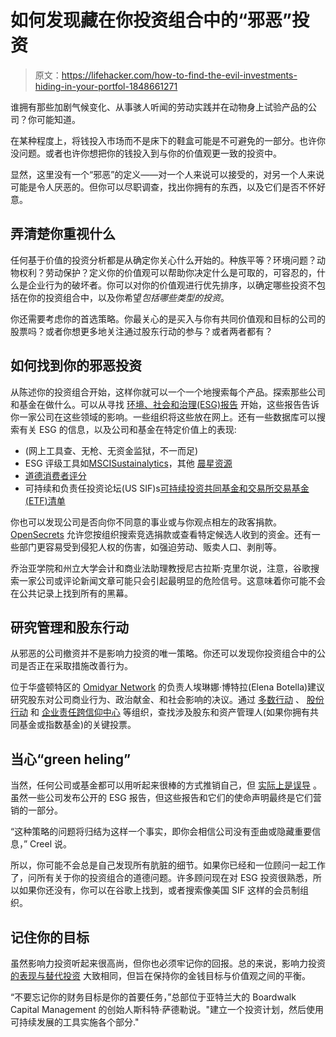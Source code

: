 # 如何发现藏在你投资组合中的“邪恶”投资

> 原文：<https://lifehacker.com/how-to-find-the-evil-investments-hiding-in-your-portfol-1848661271>

谁拥有那些加剧气候变化、从事骇人听闻的劳动实践并在动物身上试验产品的公司？你可能知道。



在某种程度上，将钱投入市场而不是床下的鞋盒可能是不可避免的一部分。也许你没问题。或者也许你想把你的钱投入到与你的价值观更一致的投资中。

显然，这里没有一个“邪恶”的定义——对一个人来说可以接受的，对另一个人来说可能是令人厌恶的。但你可以尽职调查，找出你拥有的东西，以及它们是否不怀好意。

## 弄清楚你重视什么

任何基于价值的投资分析都是从确定你关心什么开始的。种族平等？环境问题？动物权利？劳动保护？定义你的价值观可以帮助你决定什么是可取的，可容忍的，什么是企业行为的破坏者。你可以对你的价值观进行优先排序，以确定哪些投资不包括在你的投资组合中，以及你希望*包括哪些类型的投资*。

你还需要考虑你的首选策略。你最关心的是买入与你有共同价值观和目标的公司的股票吗？或者你想更多地关注通过股东行动的参与？或者两者都有？

## 如何找到你的邪恶投资

从陈述你的投资组合开始，这样你就可以一个一个地搜索每个产品。探索那些公司和基金在做什么。可以从寻找 [环境、社会和治理(ESG)报告](https://www.pwc.com/sk/en/environmental-social-and-corporate-governance-esg/esg-reporting.html) 开始，这些报告告诉你一家公司在这些领域的影响。一些组织将这些放在网上。还有一些数据库可以搜索有关 ESG 的信息，以及公司和基金在特定价值上的表现:

*   (网上工具查、无枪、无资金监狱，不一而足)
*   ESG 评级工具如[MSCI](https://www.msci.com/our-solutions/esg-investing/esg-ratings)[Sustainalytics](https://www.sustainalytics.com/esg-ratings)，其他 [晨星资源](https://www.morningstar.com/topics/sustainable-investing)
*   [道德消费者评分](https://www.ethicalconsumer.org/about-us/our-ethical-ratings)
*   可持续和负责任投资论坛(US SIF)s[可持续投资共同基金和交易所交易基金(ETF)清单](https://charts.ussif.org/mfpc/)

你也可以发现公司是否向你不同意的事业或与你观点相左的政客捐款。 [OpenSecrets](https://www.opensecrets.org/) 允许您按组织搜索竞选捐款或查看特定候选人收到的资金。还有一些部门更容易受到侵犯人权的伤害，如强迫劳动、贩卖人口、剥削等。

乔治亚学院和州立大学会计和商业法助理教授尼古拉斯·克里尔说，注意，谷歌搜索一家公司或评论新闻文章可能只会引起最明显的危险信号。这意味着你可能不会在公共记录上找到所有的黑幕。

## 研究管理和股东行动

从邪恶的公司撤资并不是影响力投资的唯一策略。你还可以发现你投资组合中的公司是否正在采取措施改善行为。

位于华盛顿特区的 [Omidyar Network](https://omidyar.com/) 的负责人埃琳娜·博特拉(Elena Botella)建议研究股东对公司商业行为、政治献金、和社会影响的决议。通过 [多数行动](https://www.majorityaction.us/) 、 [股份行动](https://shareaction.org/) 和 [企业责任跨信仰中心](https://www.iccr.org/) 等组织，查找涉及股东和资产管理人(如果你拥有共同基金或指数基金)的关键投票。

## 当心“green heling”

当然，任何公司或基金都可以用听起来很棒的方式推销自己，但 [实际上是误导](https://www.marketwatch.com/story/buyer-beware-whats-really-in-your-earth-friendly-esg-fund-11615485716) 。虽然一些公司发布公开的 ESG 报告，但这些报告和它们的使命声明最终是它们营销的一部分。

“这种策略的问题将归结为这样一个事实，即你会相信公司没有歪曲或隐藏重要信息，” Creel 说。

所以，你可能不会总是自己发现所有肮脏的细节。如果你已经和一位顾问一起工作了，问所有关于你的投资组合的道德问题。许多顾问现在对 ESG 投资很熟悉，所以如果你还没有，你可以在谷歌上找到，或者搜索像美国 SIF 这样的会员制组织。

## 记住你的目标

虽然影响力投资听起来很高尚，但你也必须牢记你的回报。总的来说，影响力投资 [的表现与替代投资](https://lifehacker.com/does-impact-investment-perform-better-than-evil-inves-1848621379) 大致相同，但旨在保持你的金钱目标与价值观之间的平衡。

“不要忘记你的财务目标是你的首要任务，”总部位于亚特兰大的 Boardwalk Capital Management 的创始人斯科特·萨德勒说。"建立一个投资计划，然后使用可持续发展的工具实施各个部分."